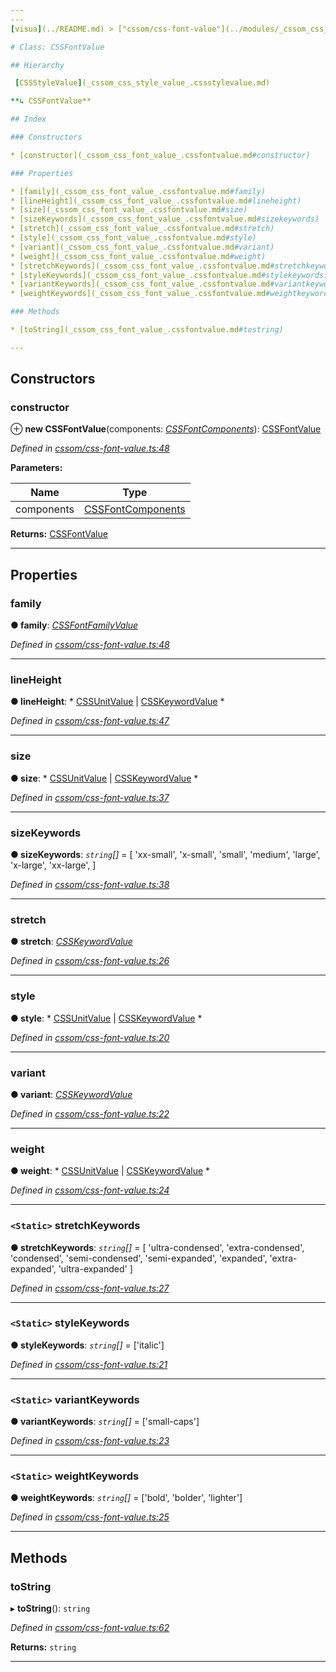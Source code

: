 ```yaml
---
---
[visua](../README.md) > ["cssom/css-font-value"](../modules/_cssom_css_font_value_.md) > [CSSFontValue](../classes/_cssom_css_font_value_.cssfontvalue.md)

# Class: CSSFontValue

## Hierarchy

 [CSSStyleValue](_cssom_css_style_value_.cssstylevalue.md)

**↳ CSSFontValue**

## Index

### Constructors

* [constructor](_cssom_css_font_value_.cssfontvalue.md#constructor)

### Properties

* [family](_cssom_css_font_value_.cssfontvalue.md#family)
* [lineHeight](_cssom_css_font_value_.cssfontvalue.md#lineheight)
* [size](_cssom_css_font_value_.cssfontvalue.md#size)
* [sizeKeywords](_cssom_css_font_value_.cssfontvalue.md#sizekeywords)
* [stretch](_cssom_css_font_value_.cssfontvalue.md#stretch)
* [style](_cssom_css_font_value_.cssfontvalue.md#style)
* [variant](_cssom_css_font_value_.cssfontvalue.md#variant)
* [weight](_cssom_css_font_value_.cssfontvalue.md#weight)
* [stretchKeywords](_cssom_css_font_value_.cssfontvalue.md#stretchkeywords)
* [styleKeywords](_cssom_css_font_value_.cssfontvalue.md#stylekeywords)
* [variantKeywords](_cssom_css_font_value_.cssfontvalue.md#variantkeywords)
* [weightKeywords](_cssom_css_font_value_.cssfontvalue.md#weightkeywords)

### Methods

* [toString](_cssom_css_font_value_.cssfontvalue.md#tostring)

---
```


## Constructors

<a id="constructor"></a>

###  constructor

⊕ **new CSSFontValue**(components: *[CSSFontComponents](../interfaces/_cssom_css_font_value_.cssfontcomponents.md)*): [CSSFontValue](_cssom_css_font_value_.cssfontvalue.md)

*Defined in [cssom/css-font-value.ts:48](https://github.com/umbopepato/visua/blob/221e6a0/src/cssom/css-font-value.ts#L48)*

**Parameters:**

| Name | Type |
| ------ | ------ |
| components | [CSSFontComponents](../interfaces/_cssom_css_font_value_.cssfontcomponents.md) |

**Returns:** [CSSFontValue](_cssom_css_font_value_.cssfontvalue.md)

___

## Properties

<a id="family"></a>

###  family

**● family**: *[CSSFontFamilyValue](_cssom_css_font_family_value_.cssfontfamilyvalue.md)*

*Defined in [cssom/css-font-value.ts:48](https://github.com/umbopepato/visua/blob/221e6a0/src/cssom/css-font-value.ts#L48)*

___
<a id="lineheight"></a>

###  lineHeight

**● lineHeight**: * [CSSUnitValue](_cssom_css_unit_value_.cssunitvalue.md) &#124; [CSSKeywordValue](_cssom_css_keyword_value_.csskeywordvalue.md)
*

*Defined in [cssom/css-font-value.ts:47](https://github.com/umbopepato/visua/blob/221e6a0/src/cssom/css-font-value.ts#L47)*

___
<a id="size"></a>

###  size

**● size**: * [CSSUnitValue](_cssom_css_unit_value_.cssunitvalue.md) &#124; [CSSKeywordValue](_cssom_css_keyword_value_.csskeywordvalue.md)
*

*Defined in [cssom/css-font-value.ts:37](https://github.com/umbopepato/visua/blob/221e6a0/src/cssom/css-font-value.ts#L37)*

___
<a id="sizekeywords"></a>

###  sizeKeywords

**● sizeKeywords**: *`string`[]* =  [
        'xx-small',
        'x-small',
        'small',
        'medium',
        'large',
        'x-large',
        'xx-large',
    ]

*Defined in [cssom/css-font-value.ts:38](https://github.com/umbopepato/visua/blob/221e6a0/src/cssom/css-font-value.ts#L38)*

___
<a id="stretch"></a>

###  stretch

**● stretch**: *[CSSKeywordValue](_cssom_css_keyword_value_.csskeywordvalue.md)*

*Defined in [cssom/css-font-value.ts:26](https://github.com/umbopepato/visua/blob/221e6a0/src/cssom/css-font-value.ts#L26)*

___
<a id="style"></a>

###  style

**● style**: * [CSSUnitValue](_cssom_css_unit_value_.cssunitvalue.md) &#124; [CSSKeywordValue](_cssom_css_keyword_value_.csskeywordvalue.md)
*

*Defined in [cssom/css-font-value.ts:20](https://github.com/umbopepato/visua/blob/221e6a0/src/cssom/css-font-value.ts#L20)*

___
<a id="variant"></a>

###  variant

**● variant**: *[CSSKeywordValue](_cssom_css_keyword_value_.csskeywordvalue.md)*

*Defined in [cssom/css-font-value.ts:22](https://github.com/umbopepato/visua/blob/221e6a0/src/cssom/css-font-value.ts#L22)*

___
<a id="weight"></a>

###  weight

**● weight**: * [CSSUnitValue](_cssom_css_unit_value_.cssunitvalue.md) &#124; [CSSKeywordValue](_cssom_css_keyword_value_.csskeywordvalue.md)
*

*Defined in [cssom/css-font-value.ts:24](https://github.com/umbopepato/visua/blob/221e6a0/src/cssom/css-font-value.ts#L24)*

___
<a id="stretchkeywords"></a>

### `<Static>` stretchKeywords

**● stretchKeywords**: *`string`[]* =  [
        'ultra-condensed',
        'extra-condensed',
        'condensed',
        'semi-condensed',
        'semi-expanded',
        'expanded',
        'extra-expanded',
        'ultra-expanded'
    ]

*Defined in [cssom/css-font-value.ts:27](https://github.com/umbopepato/visua/blob/221e6a0/src/cssom/css-font-value.ts#L27)*

___
<a id="stylekeywords"></a>

### `<Static>` styleKeywords

**● styleKeywords**: *`string`[]* =  ['italic']

*Defined in [cssom/css-font-value.ts:21](https://github.com/umbopepato/visua/blob/221e6a0/src/cssom/css-font-value.ts#L21)*

___
<a id="variantkeywords"></a>

### `<Static>` variantKeywords

**● variantKeywords**: *`string`[]* =  ['small-caps']

*Defined in [cssom/css-font-value.ts:23](https://github.com/umbopepato/visua/blob/221e6a0/src/cssom/css-font-value.ts#L23)*

___
<a id="weightkeywords"></a>

### `<Static>` weightKeywords

**● weightKeywords**: *`string`[]* =  ['bold', 'bolder', 'lighter']

*Defined in [cssom/css-font-value.ts:25](https://github.com/umbopepato/visua/blob/221e6a0/src/cssom/css-font-value.ts#L25)*

___

## Methods

<a id="tostring"></a>

###  toString

▸ **toString**(): `string`

*Defined in [cssom/css-font-value.ts:62](https://github.com/umbopepato/visua/blob/221e6a0/src/cssom/css-font-value.ts#L62)*

**Returns:** `string`

___

